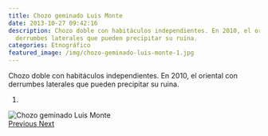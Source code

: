 ```yaml
---
title: Chozo geminado Luis Monte
date: 2013-10-27 09:42:16
description: Chozo doble con habitáculos independientes. En 2010, el oriental con
  derrumbes laterales que pueden precipitar su ruina.
categories: Etnográfico
featured_image: /img/chozo-geminado-luis-monte-1.jpg
---
```



Chozo doble con habitáculos independientes. En 2010, el oriental con derrumbes laterales que pueden precipitar su ruina.

<div id="myCarousel" class="carousel slide" df-ride="carousel">
  <!-- Indicators -->
  <ol class="carousel-indicators">
    <li df-target="#myCarousel" df-slide-to="0" class="active"></li>
  </ol>
  <!-- Wrapper for slides -->
  <div class="carousel-inner" role="listbox">
    <div class="item active">
      <img src="/img/chozo-geminado-luis-monte-1.jpg" alt="Chozo geminado Luis Monte">
    </div>
  <!-- Left and right controls -->
  <a class="left carousel-control" href="#myCarousel" role="button" df-slide="prev">
    <span class="glyphicon glyphicon-chevron-left" aria-hidden="true"></span>
    <span class="sr-only">Previous</span>
  </a>
  <a class="right carousel-control" href="#myCarousel" role="button" df-slide="next">
    <span class="glyphicon glyphicon-chevron-right" aria-hidden="true"></span>
    <span class="sr-only">Next</span>
  </a>
</div>
